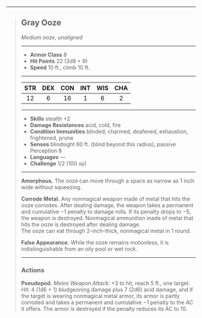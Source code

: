 ***
> ## Gray Ooze
> *Medium ooze, unaligned*
> 
> ***
> 
> - **Armor Class** 8
> - **Hit Points** 22 (3d8 + 9)
> - **Speed** 10 ft., climb 10 ft.
> 
> ***
> 
> |STR|DEX|CON|INT|WIS|CHA|
> |:---:|:---:|:---:|:---:|:---:|:---:|
> |12|6|16|1|6|2|
> 
> ***
> 
> - **Skills** stealth +2
> - **Damage Resistances** acid, cold, fire
> - **Condition Immunities** blinded, charmed, deafened, exhaustion, frightened, prone
> - **Senses** blindsight 60 ft. (blind beyond this radius), passive Perception 8
> - **Languages** —
> - **Challenge** 1/2 (100 xp)
> 
> ***
> 
> **Amorphous.** The ooze can move through a space as narrow as 1 inch wide without squeezing.
> 
> **Corrode Metal.** Any nonmagical weapon made of metal that hits the ooze corrodes. After dealing damage, the weapon takes a permanent and cumulative −1 penalty to damage rolls. If its penalty drops to −5, the weapon is destroyed. Nonmagical ammunition made of metal that hits the ooze is destroyed after dealing damage.  
> The ooze can eat through 2-inch-thick, nonmagical metal in 1 round.
> 
> **False Appearance.** While the ooze remains motionless, it is indistinguishable from an oily pool or wet rock.
> 
> ***
> 
> ### Actions
> **Pseudopod.** *Melee Weapon Attack:* +3 to hit, reach 5 ft., one target. *Hit:* 4 (1d6 + 1) bludgeoning damage plus 7 (2d6) acid damage, and if the target is wearing nonmagical metal armor, its armor is partly corroded and takes a permanent and cumulative −1 penalty to the AC it offers. The armor is destroyed if the penalty reduces its AC to 10.
